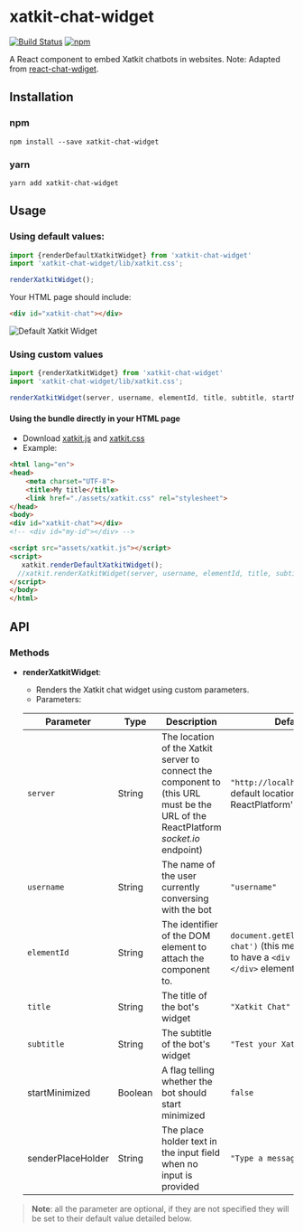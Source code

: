 # xatkit-chat-widget

[![Build Status](https://travis-ci.org/xatkit-bot-platform/xatkit-chat-widget.svg?branch=master)](https://travis-ci.org/xatkit-bot-platform/xatkit-chat-widget)
[![npm](https://img.shields.io/npm/v/xatkit-chat-widget.svg)](https://www.npmjs.com/package/xatkit-chat-widget)

A React component to embed Xatkit chatbots in websites.
Note: Adapted from [react-chat-wdiget](https://github.com/Wolox/react-chat-widget).

## Installation

### npm

```
npm install --save xatkit-chat-widget
```

### yarn

```
yarn add xatkit-chat-widget
```

## Usage

### Using default values:

```javascript
import {renderDefaultXatkitWidget} from 'xatkit-chat-widget'
import 'xatkit-chat-widget/lib/xatkit.css';

renderXatkitWidget();
```
Your HTML page should include:
```html
<div id="xatkit-chat"></div>
```

![Default Xatkit Widget](https://raw.githubusercontent.com/xatkit-bot-platform/xatkit-chat-widget/gh-pages/img/default-widget.png)
### Using custom values

```javascript
import {renderXatkitWidget} from 'xatkit-chat-widget'
import 'xatkit-chat-widget/lib/xatkit.css';

renderXatkitWidget(server, username, elementId, title, subtitle, startMinimized, senderPlaceHolder);
```


#### Using the bundle directly in your HTML page
- Download [xatkit.js](https://raw.githubusercontent.com/xatkit-bot-platform/xatkit-chat-widget/gh-pages/bundles/xatkit.js) and [xatkit.css](https://raw.githubusercontent.com/xatkit-bot-platform/xatkit-chat-widget/gh-pages/bundles/xatkit.css)
- Example:
```html
<html lang="en">
<head>
    <meta charset="UTF-8">
    <title>My title</title>
    <link href="./assets/xatkit.css" rel="stylesheet">
</head>
<body>
<div id="xatkit-chat"></div>
<!-- <div id="my-id"></div> -->

<script src="assets/xatkit.js"></script>
<script>
   xatkit.renderDefaultXatkitWidget();
  //xatkit.renderXatkitWidget(server, username, elementId, title, subtitle, startMinimized, senderPlaceHolder);
</script>
</body>
</html>
```



## API

### Methods 

* **renderXatkitWidget**:
  
    - Renders the Xatkit chat widget using custom parameters.
    - Parameters:
    
    | Parameter         | Type    | Description                                                  | Default Value                                                |
    | ----------------- | ------- | ------------------------------------------------------------ | ------------------------------------------------------------ |
    | `server`          | String  | The location of the Xatkit server to connect the component to (this URL must be the URL of the ReactPlatform *socket.io* endpoint) | `"http://localhost:5001"` (the default location of the ReactPlatform's *socket.io* server ) |
    | `username`        | String  | The name of the user currently conversing with the bot       | `"username"`                                                 |
    | `elementId`       | String  | The identifier of the DOM element to attach the component to. | `document.getElementById('xatkit-chat')` (this means that you need to have a `<div id="xatkit-chat"></div>` element in your DOM) |
    | `title`           | String  | The title of the bot's widget                                | `"Xatkit Chat"`                                              |
    | `subtitle`        | String  | The subtitle of the bot's widget                             | `"Test your Xatkit bot here!"`                               |
    | startMinimized    | Boolean | A flag telling whether the bot should start minimized        | `false`                                                      |
    | senderPlaceHolder | String  | The place holder text in the input field when no input is provided | `"Type a message"`                                           |
    
    

> **Note**: all the parameter are optional, if they are not specified they will be set to their default value detailed below.
